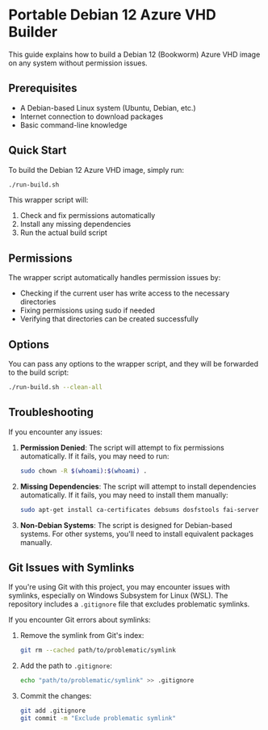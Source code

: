 # Portable Debian 12 Azure VHD Builder

This guide explains how to build a Debian 12 (Bookworm) Azure VHD image on any system without permission issues.

## Prerequisites

- A Debian-based Linux system (Ubuntu, Debian, etc.)
- Internet connection to download packages
- Basic command-line knowledge

## Quick Start

To build the Debian 12 Azure VHD image, simply run:

```bash
./run-build.sh
```

This wrapper script will:
1. Check and fix permissions automatically
2. Install any missing dependencies
3. Run the actual build script

## Permissions

The wrapper script automatically handles permission issues by:
- Checking if the current user has write access to the necessary directories
- Fixing permissions using sudo if needed
- Verifying that directories can be created successfully

## Options

You can pass any options to the wrapper script, and they will be forwarded to the build script:

```bash
./run-build.sh --clean-all
```

## Troubleshooting

If you encounter any issues:

1. **Permission Denied**: The script will attempt to fix permissions automatically. If it fails, you may need to run:
   ```bash
   sudo chown -R $(whoami):$(whoami) .
   ```

2. **Missing Dependencies**: The script will attempt to install dependencies automatically. If it fails, you may need to install them manually:
   ```bash
   sudo apt-get install ca-certificates debsums dosfstools fai-server fai-setup-storage fdisk make python3 python3-libcloud python3-marshmallow python3-pytest python3-yaml qemu-utils udev
   ```

3. **Non-Debian Systems**: The script is designed for Debian-based systems. For other systems, you'll need to install equivalent packages manually.

## Git Issues with Symlinks

If you're using Git with this project, you may encounter issues with symlinks, especially on Windows Subsystem for Linux (WSL). The repository includes a `.gitignore` file that excludes problematic symlinks.

If you encounter Git errors about symlinks:

1. Remove the symlink from Git's index:
   ```bash
   git rm --cached path/to/problematic/symlink
   ```

2. Add the path to `.gitignore`:
   ```bash
   echo "path/to/problematic/symlink" >> .gitignore
   ```

3. Commit the changes:
   ```bash
   git add .gitignore
   git commit -m "Exclude problematic symlink"
   ``` 